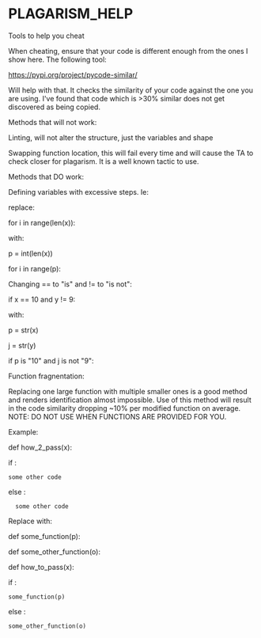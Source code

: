 # PLAGARISM_HELP
Tools to help you cheat


When cheating, ensure that your code is different enough from the ones I show here. The following tool:

https://pypi.org/project/pycode-similar/

Will help with that. It checks the similarity of your code against the one you are using. I've found that code which is >30% similar does not get discovered as being copied. 


Methods that will not work:

Linting, will not alter the structure, just the variables and shape

Swapping function location, this will fail every time and will cause the TA to check closer for plagarism. It is a well known tactic to use.

Methods that DO work:

Defining variables with excessive steps. Ie: 

replace:

for i in range(len(x)):
  
with:

p = int(len(x))

for i in range(p):


Changing == to "is" and != to "is not":

if x == 10 and y != 9:

  
with:

p = str(x)

j = str(y)

if p is "10" and j is not "9":

Function fragnentation:

Replacing one large function with multiple smaller ones is a good method and renders identification almost impossible. Use of this method will result in the code similarity dropping ~10% per modified function on average. NOTE: DO NOT USE WHEN FUNCTIONS ARE PROVIDED FOR YOU.

Example:

def how_2_pass(x):

  if <some code>:
    
    some other code
   
   else <some code>:
      
      some other code

Replace with:

def some_function(p):

  <some code>
 
def some_other_function(o):
  
  <some other code>
  
def how_to_pass(x):

  if <some code>:
    
    some_function(p)
   
   else <some code>:
    
    some_other_function(o)
    
